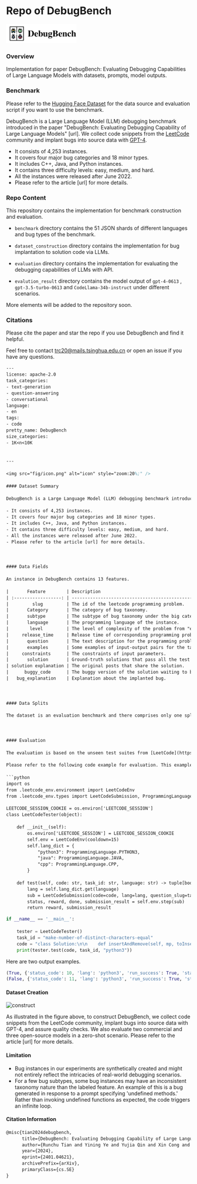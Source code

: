 # Repo of DebugBench

<img src="figs/icon.png" style="width: 20vw; height: auto;" alt="icon"> 

### Overview

Implementation for paper DebugBench: Evaluating Debugging Capabilities of Large Language Models with datasets, prompts, model outputs.



### Benchmark

Please refer to the [Hugging Face Dataset](https://huggingface.co/datasets/Rtian/DebugBench) for the data source and evaluation script if you want to use the benchmark.

DebugBench is a Large Language Model (LLM) debugging benchmark introduced in the paper "DebugBench: Evaluating Debugging Capability of Large Language Models" [url]. We collect code snippets from the [LeetCode](https://leetcode.com/) community and implant bugs into source data with [GPT-4](https://openai.com/research/gpt-4). 

- It consists of 4,253 instances.
- It covers four major bug categories and 18 minor types.
- It includes C++, Java, and Python instances.
- It contains three difficulty levels: easy, medium, and hard.
- All the instances were released after June 2022.
- Please refer to the article [url] for more details.



### Repo Content

This repository contains the implementation for benchmark construction and evaluation.

- `benchmark` directory contains the 51 JSON shards of different languages and bug types of the benchmark. 
- `dataset_construction` directory contains the implementation for bug implantation to solution code via LLMs.

- `evaluation` directory contains the implementation for evaluating the debugging capabilities of LLMs with API. 
- `evalution_result` directory contains the model output of `gpt-4-0613` ,  `gpt-3.5-turbo-0613`  and `CodeLlama-34b-instruct` under different scenarios. 

More elements will be added to the repository soon.



### Citations

Please cite the paper and star the repo if you use DebugBench and find it helpful.

Feel free to contact trc20@mails.tsinghua.edu.cn or open an issue if you have any questions.

```latex
---
license: apache-2.0
task_categories:
- text-generation
- question-answering
- conversational
language:
- en
tags:
- code
pretty_name: DebugBench
size_categories:
- 1K<n<10K


---

<img src="fig/icon.png" alt="icon" style="zoom:20%;" /> 

#### Dataset Summary

DebugBench is a Large Language Model (LLM) debugging benchmark introduced in the paper "DebugBench: Evaluating Debugging Capability of Large Language Models" [url]. We collect code snippets from the [LeetCode](https://leetcode.com) community and implant bugs into source data with [GPT-4](https://openai.com/research/gpt-4). The project is also open-sourced as a [GitHub repository](https://github.com/thunlp/DebugBench).<br>

- It consists of 4,253 instances.
- It covers four major bug categories and 18 minor types.
- It includes C++, Java, and Python instances.
- It contains three difficulty levels: easy, medium, and hard.
- All the instances were released after June 2022.
- Please refer to the article [url] for more details.



#### Data Fields

An instance in DebugBench contains 13 features.

|       Feature        | Description                                                  | Example                                                      |
| :------------------: | ------------------------------------------------------------ | ------------------------------------------------------------ |
|         slug         | The id of the leetcode programming problem.                  | single-number                                                |
|       Category       | The category of bug taxonomy.                                | logic error                                                  |
|       subtype        | The subtype of bug taxonomy under the big category.          | operation error                                              |
|       language       | The programming language of the instance.                    | cpp                                                          |
|        level         | The level of complexity of the problem from "easy", to "medium" and "hard". | easy                                                         |
|     release_time     | Release time of corresponding programming problem in the format of Unix timestamp. | 1,691,549,090                                                |
|       question       | The text description for the programming problem.            | Given a non-empty array of integers nums, every element appears twice except for one. Find that single one. You must implement a solution with a linear runtime complexity and use only constant extra space. |
|       examples       | Some examples of input-output pairs for the targeted function. | [ "Input: nums = [2,2,1]\nOutput: 1", "Input: nums = [4,1,2,1,2]\nOutput: 4", "Input: nums = [1]\nOutput: 1" ] |
|     constraints      | The constraints of input parameters.                         | 1 <= nums.length <= 3 * 104 -3 * 104 <= nums[i] <= 3 * 104 Each element in the array appears twice except for one element which appears only once. |
|       solution       | Ground-truth solutions that pass all the test suites for the programming problems. | class Solution { public: int singleNumber(vector<int>& nums) { unordered_map<int,int> mp; for(int i=0;i<nums.size();i++){ mp[nums[i]]++; } for(auto m:mp){ if(m.second==1){ return m.first; } } return -1; } }; |
| solution explanation | The original posts that share the solution.                  | \# Using Map\n```\nclass Solution {\npublic:\n int singleNumber(vector<int>& nums) {\n unordered_map<int,int> mp;\n for(int i=0;i<nums.size();i++){\n mp[nums[i]]++;\n }\n for(auto m:mp){\n if(m.second==1){\n return m.first;\n }\n }\n return -1;\n }\n};\n```\n# Using XOR\n```\nclass Solution {\npublic:\n int singleNumber(vector<int>& nums) {\n int res=0;\n for(int i=0;i<nums.size();i++){\n res^=nums[i];\n }\n return res;\n }\n};\n``` |
|      buggy_code      | The buggy version of the solution waiting to be debugged.    | class Solution { public: int singleNumber(vector<int>& nums) { unordered_map<int,int> mp; for(int i=0;i<nums.size();i++){ mp[nums[i]] = 1; } for(auto m:mp){ if(m.second==1){ return m.first; } } return -1; } }; |
|   bug_explanation    | Explanation about the implanted bug.                         | Instead of incrementing the map's value, we are setting it to 1 each time. |



#### Data Splits

The dataset is an evaluation benchmark and there comprises only one split, the eval split of 4, 253.



#### Evaluation

The evaluation is based on the unseen test suites from [LeetCode](https://leetcode.com), a popular programming challenge platform. The evaluator will need a leetcode account for the usage of test suites. To obtain the 'leetcode_session' cookie, they may utilize the developer view in their web browsers like [Chrome](https://www.google.com/chrome/) or use browser extensions like [EditThisCookie](https://chromewebstore.google.com/detail/fngmhnnpilhplaeedifhccceomclgfbg).

Please refer to the following code example for evaluation. This example is accessible in this Hugging Face repository. The leetcode_env package comes from [Leetcode Hard Gym](https://github.com/GammaTauAI/leetcode-hard-gym). More implementation details are available in [our GitHub repository](https://github.com/thunlp/DebugBench).

```python
import os
from .leetcode_env.environment import LeetCodeEnv
from .leetcode_env.types import LeetCodeSubmission, ProgrammingLanguage

LEETCODE_SESSION_COOKIE = os.environ['LEETCODE_SESSION']
class LeetCodeTester(object):

    def __init__(self):
        os.environ['LEETCODE_SESSION'] = LEETCODE_SESSION_COOKIE
        self.env = LeetCodeEnv(cooldown=15)
        self.lang_dict = {
            "python3": ProgrammingLanguage.PYTHON3,
            "java": ProgrammingLanguage.JAVA,
            "cpp": ProgrammingLanguage.CPP,
        }

    def test(self, code: str, task_id: str, language: str) -> tuple[bool, dict]:
        lang = self.lang_dict.get(language)
        sub = LeetCodeSubmission(code=code, lang=lang, question_slug=task_id)
        status, reward, done, submission_result = self.env.step(sub)
        return reward, submission_result
```

```python
if __name__ == '__main__':

    tester = LeetCodeTester()
    task_id = "make-number-of-distinct-characters-equal"
    code = "class Solution:\n\n    def insertAndRemove(self, mp, toInsert..."  # abbreviated
    print(tester.test(code, task_id, "python3"))
```

Here are two output examples.

```python
(True, {'status_code': 10, 'lang': 'python3', 'run_success': True, 'status_runtime': '111 ms', 'memory': 18488000, 'question_id': '2615', 'elapsed_time': 133, 'compare_result': '111111111111111111111111111111111111111111111111111111111111111111111111111111111111111111111111111', 'code_output': '', 'std_output': '', 'last_testcase': '', 'expected_output': '', 'task_finish_time': 1704769340887, 'task_name': 'judger.judgetask.Judge', 'finished': True, 'total_correct': 99, 'total_testcases': 99, 'runtime_percentile': 73.75, 'status_memory': '18.5 MB', 'memory_percentile': 15.625, 'pretty_lang': 'Python3', 'submission_id': '1141026534', 'status_msg': 'Accepted', 'state': 'SUCCESS'})
(False, {'status_code': 11, 'lang': 'python3', 'run_success': True, 'status_runtime': 'N/A', 'memory': 18532000, 'question_id': '2615', 'elapsed_time': 184, 'compare_result': '101110111101010010111100110101111111011010100001111101011111000111010111000111101011011011101110011', 'code_output': 'false', 'std_output': '', 'last_testcase': '"abcc"\n"aab"', 'expected_output': 'true', 'task_finish_time': 1704769355341, 'task_name': 'judger.judgetask.Judge', 'finished': True, 'total_correct': 64, 'total_testcases': 99, 'runtime_percentile': None, 'status_memory': 'N/A', 'memory_percentile': None, 'pretty_lang': 'Python3', 'submission_id': '1141026664', 'input_formatted': '"abcc", "aab"', 'input': '"abcc"\n"aab"', 'status_msg': 'Wrong Answer', 'state': 'SUCCESS'})

```



#### Dataset Creation

![construct](fig/construct.png)

As illustrated in the figure above, to construct DebugBench, we collect code snippets from the LeetCode community, implant bugs into source data with GPT-4, and assure quality checks. We also evaluate two commercial and three open-source models in a zero-shot scenario. Please refer to the article [url] for more details.



#### Limitation

- Bug instances in our experiments are synthetically created and might not entirely reflect the intricacies of real-world debugging scenarios.
- For a few bug subtypes, some bug instances may have an inconsistent taxonomy nature than the labeled feature. An example of this is a bug generated in response to a prompt specifying 'undefined methods.' Rather than invoking undefined functions as expected, the code triggers an infinite loop.



#### Citation Information

```latex
@misc{tian2024debugbench,
      title={DebugBench: Evaluating Debugging Capability of Large Language Models}, 
      author={Runchu Tian and Yining Ye and Yujia Qin and Xin Cong and Yankai Lin and Zhiyuan Liu and Maosong Sun},
      year={2024},
      eprint={2401.04621},
      archivePrefix={arXiv},
      primaryClass={cs.SE}
}
```


```
